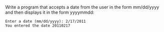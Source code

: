 Write a program that accepts a date from the user in the form mm/dd/yyyy and then displays 
it in the form yyyymmdd:
```
Enter a date (mm/dd/yyyy): 2/17/2011
You entered the date 20110217
```